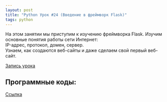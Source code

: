 ```yaml
---
layout: post
title: "Python Урок #24 (Введение в фреймворк Flask)"
tags: python
---
```


На этом занятии мы приступим к изучению фреймворка Flask. Изучим основные понятия работы сети Интернет:\
IP-адрес, протокол, домен, сервер.\
Узнаем, как создаются веб-сайты и даже сделаем свой первый веб-сайт.

[Запись урока](https://us02web.zoom.us/rec/share/BbzZjdhNKcpkR37vH83wueKkLeL-SbtjZgz4eIbATLFKJ-631yunTmQcMr0Bga7z.Cezusc0Aoqo1IMWv)

## Программные коды:
[Cсылка](https://repl.it/@JuniorCodeKryla/WebSite#main.py)
